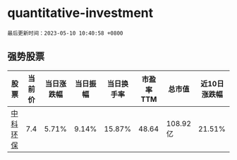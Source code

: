 # quantitative-investment

`最后更新时间：2023-05-10 10:40:58 +0800`

## 强势股票

|股票|当前价|当日涨跌幅|当日振幅|当日换手率|市盈率TTM|总市值|近10日涨跌幅|
|----|----|----|----|----|----|----|----|
|[中科环保](https://xueqiu.com/S/SZ301175)|7.4|5.71%|9.14%|15.87%|48.64|108.92亿|21.51%|
